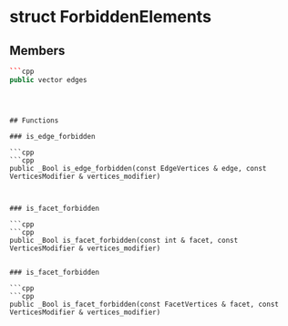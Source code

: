 # struct ForbiddenElements


## Members

```cpp
```cpp
public vector edges
```
```



## Functions

### is_edge_forbidden

```cpp
```cpp
public _Bool is_edge_forbidden(const EdgeVertices & edge, const VerticesModifier & vertices_modifier)
```
```


### is_facet_forbidden

```cpp
```cpp
public _Bool is_facet_forbidden(const int & facet, const VerticesModifier & vertices_modifier)
```
```

### is_facet_forbidden

```cpp
```cpp
public _Bool is_facet_forbidden(const FacetVertices & facet, const VerticesModifier & vertices_modifier)
```
```




